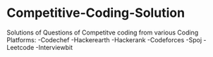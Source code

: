 # Competitive-Coding-Solution

Solutions of Questions of Competitve coding from various Coding Platforms:
-Codechef
-Hackerearth
-Hackerank
-Codeforces
-Spoj
-Leetcode
-Interviewbit
